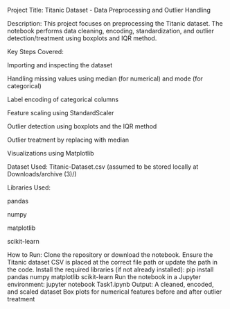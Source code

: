 Project Title: Titanic Dataset - Data Preprocessing and Outlier Handling

Description:
This project focuses on preprocessing the Titanic dataset. The notebook performs data cleaning, encoding, standardization, and outlier detection/treatment using boxplots and IQR method.

Key Steps Covered:

Importing and inspecting the dataset

Handling missing values using median (for numerical) and mode (for categorical)

Label encoding of categorical columns

Feature scaling using StandardScaler

Outlier detection using boxplots and the IQR method

Outlier treatment by replacing with median

Visualizations using Matplotlib

Dataset Used:
Titanic-Dataset.csv (assumed to be stored locally at Downloads/archive (3)/)

Libraries Used:

pandas

numpy

matplotlib

scikit-learn

How to Run:
Clone the repository or download the notebook.
Ensure the Titanic dataset CSV is placed at the correct file path or update the path in the code.
Install the required libraries (if not already installed):
pip install pandas numpy matplotlib scikit-learn
Run the notebook in a Jupyter environment:
jupyter notebook Task1.ipynb
Output:
A cleaned, encoded, and scaled dataset
Box plots for numerical features before and after outlier treatment


